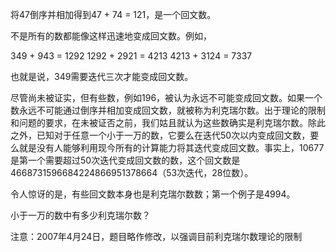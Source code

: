 将47倒序并相加得到47 + 74 = 121，是一个回文数。

不是所有的数都能像这样迅速地变成回文数。例如，

349 + 943 = 1292
1292 + 2921 = 4213
4213 + 3124 = 7337

也就是说，349需要迭代三次才能变成回文数。

尽管尚未被证实，但有些数，例如196，被认为永远不可能变成回文数。如果一个数永远不可能通过倒序并相加变成回文数，就被称为利克瑞尔数。出于理论的限制和问题的要求，在未被证否之前，我们姑且就认为这些数确实是利克瑞尔数。除此之外，已知对于任意一个小于一万的数，它要么在迭代50次以内变成回文数，要么就是没有人能够利用现今所有的计算能力将其迭代变成回文数。事实上，10677是第一个需要超过50次迭代变成回文数的数，这个回文数是
4668731596684224866951378664（53次迭代，28位数）。

令人惊讶的是，有些回文数本身也是利克瑞尔数数；第一个例子是4994。

小于一万的数中有多少利克瑞尔数？

注意：2007年4月24日，题目略作修改，以强调目前利克瑞尔数理论的限制